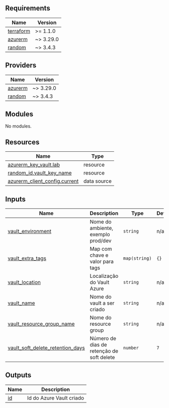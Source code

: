 <!-- BEGIN_TF_DOCS -->
## Requirements

| Name | Version |
|------|---------|
| <a name="requirement_terraform"></a> [terraform](#requirement\_terraform) | >= 1.1.0 |
| <a name="requirement_azurerm"></a> [azurerm](#requirement\_azurerm) | ~> 3.29.0 |
| <a name="requirement_random"></a> [random](#requirement\_random) | ~> 3.4.3 |

## Providers

| Name | Version |
|------|---------|
| <a name="provider_azurerm"></a> [azurerm](#provider\_azurerm) | ~> 3.29.0 |
| <a name="provider_random"></a> [random](#provider\_random) | ~> 3.4.3 |

## Modules

No modules.

## Resources

| Name | Type |
|------|------|
| [azurerm_key_vault.lab](https://registry.terraform.io/providers/hashicorp/azurerm/latest/docs/resources/key_vault) | resource |
| [random_id.vault_key_name](https://registry.terraform.io/providers/hashicorp/random/latest/docs/resources/id) | resource |
| [azurerm_client_config.current](https://registry.terraform.io/providers/hashicorp/azurerm/latest/docs/data-sources/client_config) | data source |

## Inputs

| Name | Description | Type | Default | Required |
|------|-------------|------|---------|:--------:|
| <a name="input_vault_environment"></a> [vault\_environment](#input\_vault\_environment) | Nome do ambiente, exemplo prod/dev | `string` | n/a | yes |
| <a name="input_vault_extra_tags"></a> [vault\_extra\_tags](#input\_vault\_extra\_tags) | Map com chave e valor para tags | `map(string)` | `{}` | no |
| <a name="input_vault_location"></a> [vault\_location](#input\_vault\_location) | Localização do Vault Azure | `string` | n/a | yes |
| <a name="input_vault_name"></a> [vault\_name](#input\_vault\_name) | Nome do vault a ser criado | `string` | n/a | yes |
| <a name="input_vault_resource_group_name"></a> [vault\_resource\_group\_name](#input\_vault\_resource\_group\_name) | Nome do resource group | `string` | n/a | yes |
| <a name="input_vault_soft_delete_retention_days"></a> [vault\_soft\_delete\_retention\_days](#input\_vault\_soft\_delete\_retention\_days) | Número de dias de retenção de soft delete | `number` | `7` | no |

## Outputs

| Name | Description |
|------|-------------|
| <a name="output_id"></a> [id](#output\_id) | Id do Azure Vault criado |
<!-- END_TF_DOCS -->
